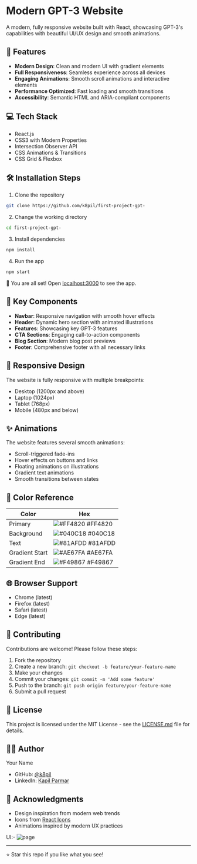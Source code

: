 # Modern GPT-3 Website

A modern, fully responsive website built with React, showcasing GPT-3's capabilities with beautiful UI/UX design and smooth animations.

## 🌟 Features

- **Modern Design**: Clean and modern UI with gradient elements
- **Full Responsiveness**: Seamless experience across all devices
- **Engaging Animations**: Smooth scroll animations and interactive elements
- **Performance Optimized**: Fast loading and smooth transitions
- **Accessibility**: Semantic HTML and ARIA-compliant components



## 💻 Tech Stack

- React.js
- CSS3 with Modern Properties
- Intersection Observer API
- CSS Animations & Transitions
- CSS Grid & Flexbox

## 🛠️ Installation Steps

1. Clone the repository
```bash
git clone https://github.com/k8pil/first-project-gpt-
```

2. Change the working directory
```bash
cd first-project-gpt-
```

3. Install dependencies
```bash
npm install
```

4. Run the app
```bash
npm start
```

🌟 You are all set! Open [localhost:3000](http://localhost:3000) to see the app.

## 🎯 Key Components

- **Navbar**: Responsive navigation with smooth hover effects
- **Header**: Dynamic hero section with animated illustrations
- **Features**: Showcasing key GPT-3 features
- **CTA Sections**: Engaging call-to-action components
- **Blog Section**: Modern blog post previews
- **Footer**: Comprehensive footer with all necessary links

## 📱 Responsive Design

The website is fully responsive with multiple breakpoints:
- Desktop (1200px and above)
- Laptop (1024px)
- Tablet (768px)
- Mobile (480px and below)

## ✨ Animations

The website features several smooth animations:
- Scroll-triggered fade-ins
- Hover effects on buttons and links
- Floating animations on illustrations
- Gradient text animations
- Smooth transitions between states

## 🎨 Color Reference

| Color          | Hex                                                                |
| -------------- | ------------------------------------------------------------------ |
| Primary        | ![#FF4820](https://via.placeholder.com/10/FF4820?text=+) #FF4820 |
| Background     | ![#040C18](https://via.placeholder.com/10/040C18?text=+) #040C18 |
| Text           | ![#81AFDD](https://via.placeholder.com/10/81AFDD?text=+) #81AFDD |
| Gradient Start | ![#AE67FA](https://via.placeholder.com/10/AE67FA?text=+) #AE67FA |
| Gradient End   | ![#F49867](https://via.placeholder.com/10/F49867?text=+) #F49867 |

## 🌐 Browser Support

- Chrome (latest)
- Firefox (latest)
- Safari (latest)
- Edge (latest)

## 🤝 Contributing

Contributions are welcome! Please follow these steps:

1. Fork the repository
2. Create a new branch: `git checkout -b feature/your-feature-name`
3. Make your changes
4. Commit your changes: `git commit -m 'Add some feature'`
5. Push to the branch: `git push origin feature/your-feature-name`
6. Submit a pull request

## 📝 License

This project is licensed under the MIT License - see the [LICENSE.md](LICENSE.md) file for details.

## 👨‍💻 Author

Your Name
- GitHub: [@k8pil](https://github.com/k8pil)
- LinkedIn: [Kapil Parmar](https://linkedin.com/in/imkapil)

## 🙏 Acknowledgments

- Design inspiration from modern web trends
- Icons from [React Icons](https://react-icons.github.io/react-icons/)
- Animations inspired by modern UX practices




UI:-
![page](https://github.com/user-attachments/assets/91160ba1-1825-472d-b4d1-fc7953a853bd)



---
⭐️ Star this repo if you like what you see! 
